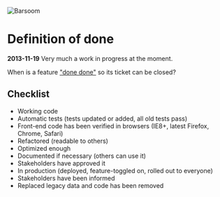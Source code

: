 ![Barsoom](http://barsoom.se/barsoom.png)

# Definition of done

**2013-11-19** Very much a work in progress at the moment.

When is a feature ["done done"](http://chrislema.com/what-is-done-done/) so its ticket can be closed?

## Checklist

* Working code
* Automatic tests (tests updated or added, all old tests pass)
* Front-end code has been verified in browsers (IE8+, latest Firefox, Chrome, Safari)
* Refactored (readable to others)
* Optimized enough
* Documented if necessary (others can use it)
* Stakeholders have approved it
* In production (deployed, feature-toggled on, rolled out to everyone)
* Stakeholders have been informed
* Replaced legacy data and code has been removed
